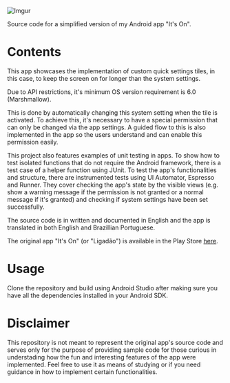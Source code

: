 ---
---

![Imgur](https://i.imgur.com/TlgJHka.png?1)

Source code for a simplified version of my Android app "It's On".

# Contents
This app showcases the implementation of custom quick settings tiles, in this case, to keep the screen on for longer than the system settings.

Due to API restrictions, it's minimum OS version requirement is 6.0 (Marshmallow).

This is done by automatically changing this system setting when the tile is activated. To achieve this, it's necessary to have a special permission that can only be changed via the app settings. A guided flow to this is also implemented in the app so the users understand and can enable this permission easily.

This project also features examples of unit testing in apps. To show how to test isolated functions that do not require the Android framework, there is a test case of a helper function using JUnit. To test the app's functionalities and structure, there are instrumented tests using UI Automator, Espresso and Runner. They cover checking the app's state by the visible views (e.g. show a warning message if the permission is not granted or a normal message if it's granted) and checking if system settings have been set successfully.

The source code is in written and documented in English and the app is translated in both English and Brazillian Portuguese.

The original app "It's On" (or "Ligadão") is available in the Play Store [here](https://play.google.com/store/apps/details?id=br.not.sitedoicaro.itson).

# Usage
Clone the repository and build using Android Studio after making sure you have all the dependencies installed in your Android SDK.

# Disclaimer
This repository is not meant to represent the original app's source code and serves only for the purpose of providing sample code for those curious in understading how the fun and interesting features of the app were implemented. Feel free to use it as means of studying or if you need guidance in how to implement certain functionalities.
